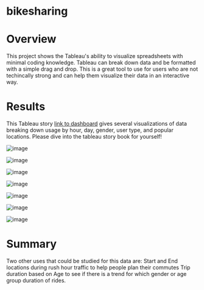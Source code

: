 # bikesharing

 # Overview
This project shows the Tableau's ability to visualize spreadsheets with minimal coding knowledge.  Tableau can break down data and be formatted with a simple drag and drop.  This is a great tool to use for users who are not techincally strong and can help them visualize their data in an interactive way.

# Results
This Tableau story [link to dashboard](https://public.tableau.com/app/profile/andrew.winkelman6563/viz/CitiBikeChallenge_16628251899290/Story1?publish=yes) gives several visualizations of data breaking down usage by hour, day, gender, user type, and popular locations. Please dive into the tableau story book for yourself!

![image](https://user-images.githubusercontent.com/107078763/190287155-695052b8-984a-45d1-9ab1-7fdf0abe66ec.png)

![image](https://user-images.githubusercontent.com/107078763/190287216-3e820721-0188-4d37-abd8-6e20c18da894.png)

![image](https://user-images.githubusercontent.com/107078763/190287264-b698ee95-857f-4271-a942-75eb81ac3711.png)

![image](https://user-images.githubusercontent.com/107078763/190287325-0ce84e05-babd-4069-a031-362469aeac8a.png)

![image](https://user-images.githubusercontent.com/107078763/190287352-2210377d-8d10-4fba-bb0a-0043981a5d52.png)

![image](https://user-images.githubusercontent.com/107078763/190287388-d5388981-52cf-4eab-af5b-eaf4c7f7a5e2.png)

![image](https://user-images.githubusercontent.com/107078763/190287433-774d0ed9-658e-46a8-987d-4d83b4846adf.png)











# Summary
Two other uses that could be studied for this data are:
Start and End locations during rush hour traffic to help people plan their commutes
Trip duration based on Age to see if there is a trend for which gender or age group duration of rides.
